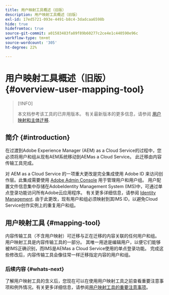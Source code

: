 ```yaml
---
title: 用户映射工具概述（旧版）
description: 用户映射工具概述（旧版）
exl-id: 17ed5721-093e-4491-b8c4-3dadcaa6598b
hide: true
hidefromtoc: true
source-git-commit: a01583483fa89f89b60277c2ce4e1c440590e96c
workflow-type: tm+mt
source-wordcount: '305'
ht-degree: 22%

---
```


# 用户映射工具概述（旧版） {#overview-user-mapping-tool}

>[!INFO]
>
>本文档参考该工具的已弃用版本。 有关最新版本的更多信息，请参阅 [用户映射和主体迁移](/help/journey-migration/content-transfer-tool/using-content-transfer-tool/user-mapping-and-migration.md).

<!-- Alexandru: drafting this for now

NOTE: "LEGACY" for user mapping includes everything before (that is, not including) 2.0.16 of CTT.

>[!CONTEXTUALHELP]
>id="aemcloud_ctt_usermapping"
>title="User Mapping Tool"
>abstract="The Content Transfer Tool helps you move users and groups from your existing AEM system to AEM as a Cloud Service. Existing users and groups need to be mapped to their IMS IDs to avoid duplicate users and groups on the Cloud Service author instance."
>additional-url="https://experienceleague.adobe.com/docs/experience-manager-cloud-service/moving/cloud-migration/content-transfer-tool/using-user-mapping-tool.html?lang=en#important-considerations" text="Important Considerations for using User Mapping Tool"
>additional-url="https://experienceleague.adobe.com/docs/experience-manager-cloud-service/moving/cloud-migration/content-transfer-tool/using-user-mapping-tool.html?lang=en#using-user-mapping-tool" text="Using User Mapping Tool"

-->

## 简介 {#introduction}

在过渡到Adobe Experience Manager (AEM) as a Cloud Service的过程中，您必须将用户和组从现有AEM系统移动到AEMas a Cloud Service。 此迁移由内容传输工具完成。

对 AEM as a Cloud Service 的一项重大更改是完全集成使用 Adobe ID 来访问创作层。此集成需要使用 [Adobe Admin Console](https://helpx.adobe.com/cn/enterprise/using/admin-console.html) 用于管理用户和用户组。 用户配置文件信息集中存储在AdobeIdentity Management System (IMS)中，可通过单点登录功能访问所有Adobe云应用程序。 有关更多详细信息，请参阅 [Identity Management](https://experienceleague.adobe.com/docs/experience-manager-cloud-service/content/overview/what-is-new-and-different.html?lang=en#identity-management). 由于此更改，现有用户和组必须映射到其IMS ID，以避免Cloud Service创作实例上的重复用户和组。

## 用户映射工具 {#mapping-tool}

内容传输工具（不含用户映射）可迁移与正在迁移的内容关联的任何用户和组。 用户映射工具是内容传输工具的一部分。 其唯一用途是编辑用户，以便它们能够被IMS正确识别，而IMS是AEMas a Cloud Service使用的单点登录功能。 完成这些修改后，内容传输工具会像往常一样迁移指定内容的用户和组。

### 后续内容 {#whats-next}

了解用户映射工具的含义后，您现在可以在使用用户映射工具之前查看重要注意事项和例外情况。有关更多详细信息，请参阅[用户映射工具的重要注意事项](/help/journey-migration/content-transfer-tool/user-mapping-tool-legacy/considerations-user-mapping-tool-legacy.md)。
